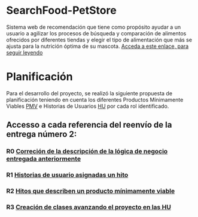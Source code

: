 # SearchFood-PetStore

Sistema web de recomendación que tiene como propósito ayudar a un usuario a agilizar los procesos de búsqueda y comparación de alimentos ofrecidos por diferentes tiendas y elegir el tipo de alimentación que más se ajusta para la nutrición óptima de su mascota. [Acceda a este enlace, para seguir leyendo](https://github.com/ccvaillant1992/SearchFood-PetStore/blob/master/docs/Descripci%C3%B3nDelProyecto.md) 

# Planificación

Para el desarrollo del proyecto, se realizó la siguiente propuesta de planificación teniendo en cuenta los diferentes Productos Mínimamente Viables [PMV]() e Historias de Usuarios [HU]() por cada rol identificado.


## Accesso a cada referencia del reenvío de la entrega número 2:

### R0 [Correción de la descripción de la lógica de negocio entregada anteriormente]()

### R1 [Historias de usuario asignadas un hito]()

### R2 [Hitos que describen un producto mínimamente viable]()

### R3 [Creación de clases avanzando el proyecto en las HU]()






